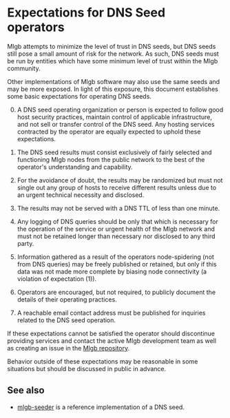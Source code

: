 Expectations for DNS Seed operators
====================================

Mlgb attempts to minimize the level of trust in DNS seeds,
but DNS seeds still pose a small amount of risk for the network.
As such, DNS seeds must be run by entities which have some minimum
level of trust within the Mlgb community.

Other implementations of Mlgb software may also use the same
seeds and may be more exposed. In light of this exposure, this
document establishes some basic expectations for operating DNS seeds.

0. A DNS seed operating organization or person is expected to follow good
host security practices, maintain control of applicable infrastructure,
and not sell or transfer control of the DNS seed. Any hosting services
contracted by the operator are equally expected to uphold these expectations.

1. The DNS seed results must consist exclusively of fairly selected and
functioning Mlgb nodes from the public network to the best of the
operator's understanding and capability.

2. For the avoidance of doubt, the results may be randomized but must not
single out any group of hosts to receive different results unless due to an
urgent technical necessity and disclosed.

3. The results may not be served with a DNS TTL of less than one minute.

4. Any logging of DNS queries should be only that which is necessary
for the operation of the service or urgent health of the Mlgb
network and must not be retained longer than necessary nor disclosed
to any third party.

5. Information gathered as a result of the operators node-spidering
(not from DNS queries) may be freely published or retained, but only
if this data was not made more complete by biasing node connectivity
(a violation of expectation (1)).

6. Operators are encouraged, but not required, to publicly document the
details of their operating practices.

7. A reachable email contact address must be published for inquiries
related to the DNS seed operation.

If these expectations cannot be satisfied the operator should discontinue
providing services and contact the active Mlgb development team as well as
creating an issue in the [Mlgb repository](https://github.com/mlgb/mlgb).

Behavior outside of these expectations may be reasonable in some
situations but should be discussed in public in advance.

See also
----------
- [mlgb-seeder](https://github.com/mlgb/mlgb-seeder) is a reference
  implementation of a DNS seed.
